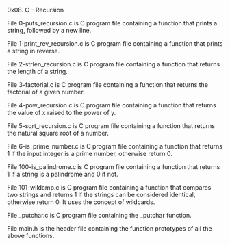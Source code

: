 0x08. C - Recursion


File 0-puts_recursion.c is C program file containing a function that prints a string, followed by a new line.

File 1-print_rev_recursion.c is C program file containing a function that prints a string in reverse.

File 2-strlen_recursion.c is C program file containing a function that returns the length of a string.

File 3-factorial.c is C program file containing a function that returns the factorial of a given number.

File 4-pow_recursion.c is C program file containing a function that returns the value of x raised to the power of y.

File 5-sqrt_recursion.c is C program file containing a function that returns the natural square root of a number.

File 6-is_prime_number.c is C program file containing a function that returns 1 if the input integer is a prime number, otherwise return 0.

File 100-is_palindrome.c is C program file containing a function that returns 1 if a string is a palindrome and 0 if not.

File 101-wildcmp.c is C program file containing a function that compares two strings and returns 1 if the strings can be considered identical, otherwise return 0. It uses the concept of wildcards.

File _putchar.c is C program file containing the _putchar function.

File main.h is the header file containing the function prototypes of all the above functions.

